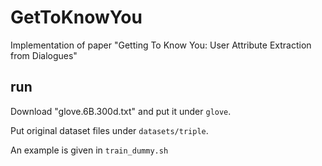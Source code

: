# GetToKnowYou
Implementation of paper "Getting To Know You: User Attribute Extraction from Dialogues"

## run
Download "glove.6B.300d.txt" and put it under `glove`.

Put original dataset files under `datasets/triple`.

An example is given in `train_dummy.sh`